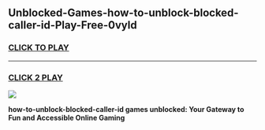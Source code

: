 
## Unblocked-Games-how-to-unblock-blocked-caller-id-Play-Free-0vyld
<h3>
<a href="https://premium76.site?title=how-to-unblock-blocked-caller-id&ref=21A">CLICK TO PLAY</a></h3>
<hr>

<h3>
<a href="https://premium76.site?title=how-to-unblock-blocked-caller-id&ref=21A">CLICK 2 PLAY</a>
  
</h3>

<a href="https://premium76.site?title=how-to-unblock-blocked-caller-id&ref=21A"><img src="https://clearcache.store/games.png"></a>


**how-to-unblock-blocked-caller-id games unblocked: Your Gateway to Fun and Accessible Online Gaming**
